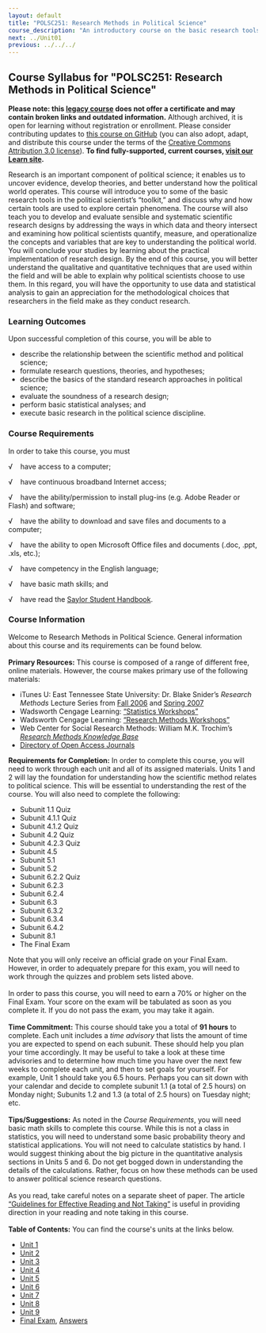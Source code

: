```yaml
---
layout: default
title: "POLSC251: Research Methods in Political Science"
course_description: "An introductory course on the basic research tools used in political science that examines the ways in which data and theory intersect and how political scientists quantify and measure the concepts and variables that aid in understanding the world."
next: ../Unit01
previous: ../../../
---
```

Course Syllabus for "POLSC251: Research Methods in Political Science"
---------------------------------------------------------------------

**Please note: this [legacy course](https://sayloracademy.zendesk.com/hc/en-us/articles/206089967) does not offer a certificate and may contain 
broken links and outdated information.** Although archived, it is open 
for learning without registration or enrollment. Please consider contributing 
updates to [this course on GitHub](https://github.com/saylordotorg/course_polsc251) 
(you can also adopt, adapt, and distribute this course under the terms of 
the [Creative Commons Attribution 3.0 license](http://creativecommons.org/licenses/by/3.0/)). **To find fully-supported, current courses, [visit our 
Learn site](https://learn.saylor.org).**

Research is an important component of political science; it enables us
to uncover evidence, develop theories, and better understand how the
political world operates. This course will introduce you to some of the
basic research tools in the political scientist’s “toolkit,” and discuss
why and how certain tools are used to explore certain phenomena. The
course will also teach you to develop and evaluate sensible and
systematic scientific research designs by addressing the ways in which
data and theory intersect and examining how political scientists
quantify, measure, and operationalize the concepts and variables that
are key to understanding the political world. You will conclude your
studies by learning about the practical implementation of research
design. By the end of this course, you will better understand the
qualitative and quantitative techniques that are used within the field
and will be able to explain why political scientists choose to use them.
In this regard, you will have the opportunity to use data and
statistical analysis to gain an appreciation for the methodological
choices that researchers in the field make as they conduct research.

### Learning Outcomes

Upon successful completion of this course, you will be able to  

-   describe the relationship between the scientific method and
    political science;
-   formulate research questions, theories, and hypotheses;
-   describe the basics of the standard research approaches in political
    science;
-   evaluate the soundness of a research design;
-   perform basic statistical analyses; and
-   execute basic research in the political science discipline. 

### Course Requirements

In order to take this course, you must  
  
 √    have access to a computer;  
  
 √    have continuous broadband Internet access;  
  
 √    have the ability/permission to install plug-ins (e.g. Adobe Reader
or Flash) and software;  
  
 √    have the ability to download and save files and documents to a
computer;  
  
 √    have the ability to open Microsoft Office files and documents
(.doc, .ppt, .xls, etc.);  
  
 √    have competency in the English language;  
  
 √    have basic math skills; and  
  
 √    have read the [Saylor Student
Handbook](http://www.saylor.org/site/wp-content/uploads/2012/05/Saylor-StudentHandbook.pdf).

### Course Information

Welcome to Research Methods in Political Science. General information
about this course and its requirements can be found below.  
    
 **Primary Resources:** This course is composed of a range of different
free, online materials. However, the course makes primary use of the
following materials:

-   iTunes U: East Tennessee State University: Dr. Blake Snider’s
    *Research Methods* Lecture Series from [Fall
    2006](http://itunes.apple.com/itunes-u/dr.-sniders-research-methods/id384931206) and
    [Spring
    2007](http://itunes.apple.com/hn/itunes-u/dr.-sniders-research-methods/id384931184)
-   Wadsworth Cengage Learning: [“Statistics
    Workshops”](http://www.wadsworth.com/psychology_d/templates/student_resources/workshops/stats_wrk.html)
-   Wadsworth Cengage Learning: [“Research Methods
    Workshops”](http://www.wadsworth.com/psychology_d/templates/student_resources/workshops/resch_wrk.html)
-   Web Center for Social Research Methods: William M.K. Trochim’s
    *[Research Methods Knowledge
    Base](http://www.socialresearchmethods.net/kb/contents.php)*
-   [Directory of Open Access
    Journals](http://www.doaj.org/doaj?func=loadTempl&templ=about&uiLanguage=en)

**Requirements for Completion:** In order to complete this course, you
will need to work through each unit and all of its assigned materials.
Units 1 and 2 will lay the foundation for understanding how the
scientific method relates to political science. This will be essential
to understanding the rest of the course. You will also need to complete
the following:

-   Subunit 1.1 Quiz
-   Subunit 4.1.1 Quiz
-   Subunit 4.1.2 Quiz
-   Subunit 4.2 Quiz
-   Subunit 4.2.3 Quiz
-   Subunit 4.5
-   Subunit 5.1
-   Subunit 5.2
-   Subunit 6.2.2 Quiz
-   Subunit 6.2.3
-   Subunit 6.2.4
-   Subunit 6.3
-   Subunit 6.3.2
-   Subunit 6.3.4
-   Subunit 6.4.2
-   Subunit 8.1
-   The Final Exam

Note that you will only receive an official grade on your Final Exam.
However, in order to adequately prepare for this exam, you will need to
work through the quizzes and problem sets listed above.  
    
 In order to pass this course, you will need to earn a 70% or higher on
the Final Exam. Your score on the exam will be tabulated as soon as you
complete it. If you do not pass the exam, you may take it again.  
    
 **Time Commitment:** This course should take you a total of **91
hours** to complete. Each unit includes a *time advisory* that lists the
amount of time you are expected to spend on each subunit. These should
help you plan your time accordingly. It may be useful to take a look at
these time advisories and to determine how much time you have over the
next few weeks to complete each unit, and then to set goals for
yourself. For example, Unit 1 should take you 6.5 hours. Perhaps you can
sit down with your calendar and decide to complete subunit 1.1 (a total
of 2.5 hours) on Monday night; Subunits 1.2 and 1.3 (a total of 2.5
hours) on Tuesday night; etc.  
    
 **Tips/Suggestions:** As noted in the *Course Requirements*, you will
need basic math skills to complete this course. While this is not a
class in statistics, you will need to understand some basic probability
theory and statistical applications. You will not need to calculate
statistics by hand. I would suggest thinking about the big picture in
the quantitative analysis sections in Units 5 and 6. Do not get bogged
down in understanding the details of the calculations. Rather, focus on
how these methods can be used to answer political science research
questions.  
    
 As you read, take careful notes on a separate sheet of paper. The
article [“Guidelines for Effective Reading and Not
Taking”](http://livepage.apple.com/) is useful in providing direction in
your reading and note taking in this course.  
    
**Table of Contents:** You can find the course's units at the links below.

- [Unit 1](https://legacy.saylor.org/polsc251/Unit01/)
- [Unit 2](https://legacy.saylor.org/polsc251/Unit02/)
- [Unit 3](https://legacy.saylor.org/polsc251/Unit03/)
- [Unit 4](https://legacy.saylor.org/polsc251/Unit04/)
- [Unit 5](https://legacy.saylor.org/polsc251/Unit05/)
- [Unit 6](https://legacy.saylor.org/polsc251/Unit06/)
- [Unit 7](https://legacy.saylor.org/polsc251/Unit07/)
- [Unit 8](https://legacy.saylor.org/polsc251/Unit08/)
- [Unit 9](https://legacy.saylor.org/polsc251/Unit09/)
- [Final Exam](http://saylordotorg.github.io/LegacyExams/POLSC/POLSC251/POLSC251-FinalExam.html), [Answers](http://saylordotorg.github.io/LegacyExams/POLSC/POLSC251/POLSC251-FinalExam-Answers.html)
